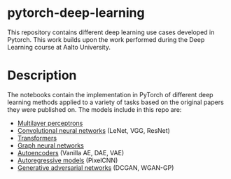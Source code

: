 # pytorch-deep-learning
This repository contains different deep learning use cases developed in Pytorch. This work builds upon the work performed during the 
Deep Learning course at Aalto University.

# Description
The notebooks contain the implementation in PyTorch of different deep learning methods applied to a variety of tasks based on the original papers they were published on.
The models include in this repo are:

* [Multilayer perceptrons](https://github.com/albertonietos/pytorch-deep-learning/tree/master/multilayer-perceptron)
* [Convolutional neural networks](https://github.com/albertonietos/pytorch-deep-learning/tree/master/convolutional-neural-network) (LeNet, VGG, ResNet)
* [Transformers](https://github.com/albertonietos/pytorch-deep-learning/tree/master/transformer)
* [Graph neural networks](https://github.com/albertonietos/pytorch-deep-learning/tree/master/graph-neural-network)
* [Autoencoders](https://github.com/albertonietos/pytorch-deep-learning/tree/master/autoencoder) (Vanilla AE, DAE, VAE)
* [Autoregressive models](https://github.com/albertonietos/pytorch-deep-learning/tree/master/autoregressive-model) (PixelCNN)
* [Generative adversarial networks](https://github.com/albertonietos/pytorch-deep-learning/tree/master/generative-adversarial-network) (DCGAN, WGAN-GP)

